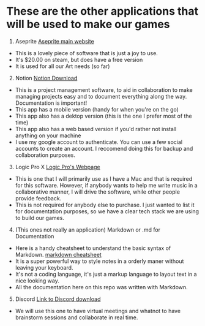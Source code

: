 # These are the other applications that will be used to make our games
1. Aseprite [Aseprite main website](https://www.aseprite.org)
- This is a lovely piece of software that is just a joy to use.
- It's $20.00 on steam, but does have a free version
- It is used for all our Art needs (so far)

2. Notion [Notion Download](https://www.notion.so/download)
- This is a project management software, to aid in collaboration to make managing projects easy and to document everything along the way. Documentation is important!
- This app has a mobile version (handy for when you're on the go)
- This app also has a dektop version (this is the one I prefer most of the time)
- This app also has a web based version if you'd rather not install anything on your machine
- I use my google account to authenticate. You can use a few social accounts to create an account. I reccomend doing this for backup and collaboration purposes.

3. Logic Pro X [Logic Pro's Webpage](https://www.apple.com/logic-pro/)
- This is one that I will primarily use as I have a Mac and that is required for this software. However, if anybody wants to help me write music in a collaborative manner, I will drive the software, while other people provide feedback.
- This is not required for anybody else to purchase. I just wanted to list it for documentation purposes, so we have a clear tech stack we are using to build our games.

4. (This ones not really an application) Markdown or .md for Documentation
- Here is a handy cheatsheet to understand the basic syntax of Markdown. [markdown cheatsheet](https://www.markdownguide.org/cheat-sheet/)
- It is a super powerful way to style notes in a orderly maner without leaving your keyboard.
- It's not a coding language, it's just a markup language to layout text in a nice looking way.
- All the documentation here on this repo was written with Markdown.

5. Discord [Link to Discord download](https://discord.com/download)
- We will use this one to have virtual meetings and whatnot to have brainstorm sessions and collaborate in real time.
